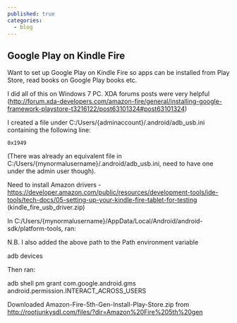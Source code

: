```yaml
---
published: true
categories: 
  - blog
---
```

## Google Play on Kindle Fire

Want to set up Google Play on Kindle Fire so apps can be installed from Play Store, read books on Google Play books etc.

I did all of this on Windows 7 PC. XDA forums posts were very helpful (http://forum.xda-developers.com/amazon-fire/general/installing-google-framework-playstore-t3216122/post63101324#post63101324)

I created a file under C:/Users/{adminaccount}/.android/adb_usb.ini containing the following line:

`0x1949`

(There was already an equivalent file in C:/Users/{mynormalusername}/.android/adb_usb.ini, need to have one under the admin user though).

Need to install Amazon drivers - https://developer.amazon.com/public/resources/development-tools/ide-tools/tech-docs/05-setting-up-your-kindle-fire-tablet-for-testing (kindle_fire_usb_driver.zip)

In C:/Users/{mynormalusername}/AppData/Local/Android/android-sdk/platform-tools, ran:

N.B. I also added the above path to the Path environment variable

adb devices

Then ran:

adb shell pm grant com.google.android.gms android.permission.INTERACT_ACROSS_USERS

Downloaded Amazon-Fire-5th-Gen-Install-Play-Store.zip from http://rootjunkysdl.com/files/?dir=Amazon%20Fire%205th%20gen
